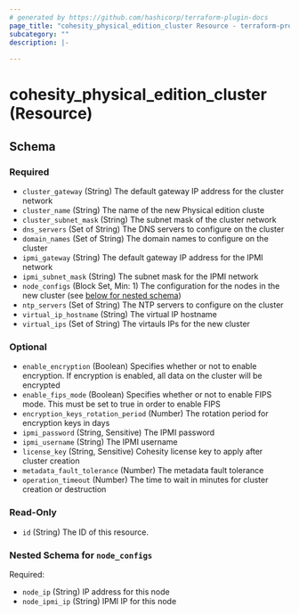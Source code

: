 ```yaml
---
# generated by https://github.com/hashicorp/terraform-plugin-docs
page_title: "cohesity_physical_edition_cluster Resource - terraform-provider-cohesity"
subcategory: ""
description: |-
  
---
```


# cohesity_physical_edition_cluster (Resource)





<!-- schema generated by tfplugindocs -->
## Schema

### Required

- `cluster_gateway` (String) The default gateway IP address for the cluster network
- `cluster_name` (String) The name of the new Physical edition cluste
- `cluster_subnet_mask` (String) The subnet mask of the cluster network
- `dns_servers` (Set of String) The DNS servers to configure on the cluster
- `domain_names` (Set of String) The domain names to configure on the cluster
- `ipmi_gateway` (String) The default gateway IP address for the IPMI network
- `ipmi_subnet_mask` (String) The subnet mask for the IPMI network
- `node_configs` (Block Set, Min: 1) The configuration for the nodes in the new cluster (see [below for nested schema](#nestedblock--node_configs))
- `ntp_servers` (Set of String) The NTP servers to configure on the cluster
- `virtual_ip_hostname` (String) The virtual IP hostname
- `virtual_ips` (Set of String) The virtauls IPs for the new cluster

### Optional

- `enable_encryption` (Boolean) Specifies whether or not to enable encryption.
				 If encryption is enabled, all data on the cluster will be encrypted
- `enable_fips_mode` (Boolean) Specifies whether or not to enable FIPS mode.
				 This must be set to true in order to enable FIPS
- `encryption_keys_rotation_period` (Number) The rotation period for encryption keys in days
- `ipmi_password` (String, Sensitive) The IPMI password
- `ipmi_username` (String) The IPMI username
- `license_key` (String, Sensitive) Cohesity license key to apply after cluster creation
- `metadata_fault_tolerance` (Number) The metadata fault tolerance
- `operation_timeout` (Number) The time to wait in minutes for cluster creation or destruction

### Read-Only

- `id` (String) The ID of this resource.

<a id="nestedblock--node_configs"></a>
### Nested Schema for `node_configs`

Required:

- `node_ip` (String) IP address for this node
- `node_ipmi_ip` (String) IPMI IP for this node
